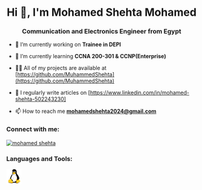 <h1 align="center">Hi 👋, I'm Mohamed Shehta Mohamed</h1>
<h3 align="center">Communication and Electronics Engineer from Egypt</h3>

- 🔭 I’m currently working on **Trainee in DEPI**

- 🌱 I’m currently learning **CCNA 200-301 & CCNP(Enterprise)**

- 👨‍💻 All of my projects are available at [https://github.com/MuhammedShehta](https://github.com/MuhammedShehta)

- 📝 I regularly write articles on [https://www.linkedin.com/in/mohamed-shehta-502243230]

- 📫 How to reach me **mohamedshehta2024@gmail.com**

<h3 align="left">Connect with me:</h3>
<p align="left">
<a href="https://linkedin.com/in/mohamed shehta" target="blank"><img align="center" src="https://raw.githubusercontent.com/rahuldkjain/github-profile-readme-generator/master/src/images/icons/Social/linked-in-alt.svg" alt="mohamed shehta" height="30" width="40" /></a>
</p>

<h3 align="left">Languages and Tools:</h3>
<p align="left"> <a href="https://www.linux.org/" target="_blank" rel="noreferrer"> <img src="https://raw.githubusercontent.com/devicons/devicon/master/icons/linux/linux-original.svg" alt="linux" width="40" height="40"/> </a> </p>
